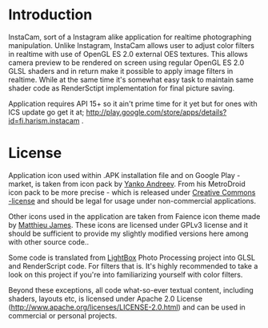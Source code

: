 Introduction
============

InstaCam, sort of a Instagram alike application for realtime photographing manipulation.
Unlike Instagram, InstaCam allows user to adjust color filters in realtime with use of
OpenGL ES 2.0 external OES textures. This allows camera preview to be rendered on
screen using regular OpenGL ES 2.0 GLSL shaders and in return make it possible to
apply image filters in realtime. While at the same time it's somewhat easy task to
maintain same shader code as RenderSctipt implementation for final picture saving.

Application requires API 15+ so it ain't prime time for it yet but for ones with
ICS update go get it at; http://play.google.com/store/apps/details?id=fi.harism.instacam .

License
=======

Application icon used within .APK installation file and on Google Play -market, is taken
from icon pack by [Yanko Andreev](http://yankoa.deviantart.com/). From his MetroDroid
icon pack to be more precise - which is released under
[Creative Commons -license](http://creativecommons.org/licenses/by-nc-nd/3.0/) and
should be legal for usage under non-commercial applications.

Other icons used in the application are taken from Faience icon theme made by
[Matthieu James](http://tiheum.deviantart.com/). These icons are licensed under
GPLv3 license and it should be sufficient to provide my slightly modified versions
here among with other source code..

Some code is translated from [LightBox](https://github.com/lightbox/PhotoProcessing)
Photo Processing project into GLSL and RenderScript code. For filters that is. It's
highly recommended to take a look on this project if you're into familiarizing
yourself with color filters.

Beyond these exceptions, all code what-so-ever textual content, including shaders, layouts etc,
is licensed under Apache 2.0 License (http://www.apache.org/licenses/LICENSE-2.0.html) and can be used in commercial or personal projects.
